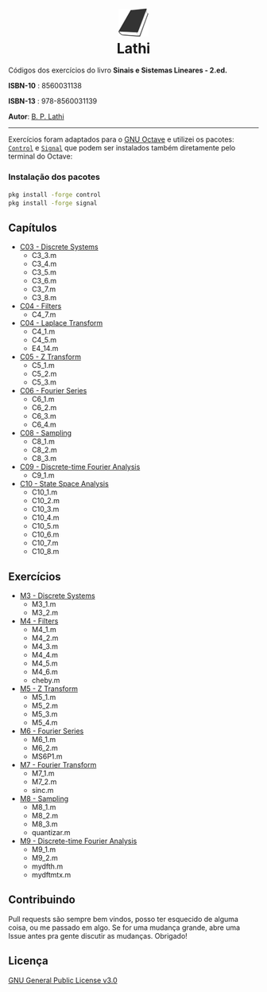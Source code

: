 <h1 align="center">
  <br>
  <a href="#"><img src="assets/book.png" alt="Just a simple book icon" width="60"></a>
  <br>
  Lathi
  <br>
</h1>

Códigos dos exercícios do livro **Sinais e Sistemas Lineares - 2.ed.**

**ISBN-10** : 8560031138

**ISBN-13** : 978-8560031139

**Autor**: [B. P. Lathi](https://www.amazon.com.br/kindle-dbs/entity/author/B001I9OOTK?ref_=dbs_p_pbk_r00_abau_000000)

---

Exercícios foram adaptados para o [GNU Octave](https://www.gnu.org/software/octave/) e utilizei os pacotes: [`Control`](https://octave.sourceforge.io/control/index.html) e [`Signal`](https://octave.sourceforge.io/signal/index.html) que podem ser instalados também diretamente pelo terminal do Octave:

### Instalação dos pacotes
```bash
pkg install -forge control
pkg install -forge signal
```

## Capítulos
- [C03 - Discrete Systems](https://github.com/taffarel55/latti/tree/master/Chapters)
    - C3_3.m
    - C3_4.m
    - C3_5.m
    - C3_6.m
    - C3_7.m
    - C3_8.m
- [C04 - Filters](https://github.com/taffarel55/latti/tree/master/Chapters/C04%20-%20Filters)
    - C4_7.m
- [C04 - Laplace Transform](https://github.com/taffarel55/latti/tree/master/Chapters/C04%20-%20Laplace%20Transform)
    - C4_1.m
    - C4_5.m
    - E4_14.m
- [C05 - Z Transform](https://github.com/taffarel55/latti/tree/master/Chapters/C05%20-%20Z%20Transform)
    - C5_1.m
    - C5_2.m
    - C5_3.m
- [C06 - Fourier Series](https://github.com/taffarel55/latti/tree/master/Chapters/C06%20-%20Fourier%20Series)
    - C6_1.m
    - C6_2.m
    - C6_3.m
    - C6_4.m
- [C08 - Sampling](https://github.com/taffarel55/latti/tree/master/Chapters/C08%20-%20Sampling)
    - C8_1.m
    - C8_2.m
    - C8_3.m
- [C09 - Discrete-time Fourier Analysis](https://github.com/taffarel55/latti/tree/master/Chapters/C09%20-%20Discrete-time%20Fourier%20Analysis)
    - C9_1.m
- [C10 - State Space Analysis](https://github.com/taffarel55/latti/tree/master/Chapters/C10%20-%20State%20Space%20Analysis)
    - C10_1.m
    - C10_2.m
    - C10_3.m
    - C10_4.m
    - C10_5.m
    - C10_6.m
    - C10_7.m
    - C10_8.m

## Exercícios
- [M3 - Discrete Systems](https://github.com/taffarel55/latti/tree/master/Exercises/M3%20-%20Discrete%20Systems)
    - M3_1.m
    - M3_2.m
- [M4 - Filters](https://github.com/taffarel55/latti/tree/master/Exercises/M4%20-%20Filters)
    - M4_1.m 
    - M4_2.m
    - M4_3.m
    - M4_4.m
    - M4_5.m
    - M4_6.m
    - cheby.m
- [M5 - Z Transform](https://github.com/taffarel55/latti/tree/master/Exercises/M5%20-%20Z%20Transform)
    - M5_1.m
    - M5_2.m
    - M5_3.m
    - M5_4.m
- [M6 - Fourier Series](https://github.com/taffarel55/latti/tree/master/Exercises/M6%20-%20Fourier%20Series)
    - M6_1.m
    - M6_2.m
    - MS6P1.m 
- [M7 - Fourier Transform](https://github.com/taffarel55/latti/tree/master/Exercises/M7%20-%20Fourier%20Transform)
    - M7_1.m
    - M7_2.m
    - sinc.m
- [M8 - Sampling](https://github.com/taffarel55/latti/tree/master/Exercises/M8%20-%20Sampling)
    - M8_1.m
    - M8_2.m
    - M8_3.m
    - quantizar.m
- [M9 - Discrete-time Fourier Analysis](https://github.com/taffarel55/latti/tree/master/Exercises/M9%20-%20Discrete-time%20Fourier%20Analysis)
    - M9_1.m 
    - M9_2.m
    - mydfth.m
    - mydftmtx.m


## Contribuindo

Pull requests são sempre bem vindos, posso ter esquecido de alguma coisa, ou me passado em algo. Se for uma mudança grande, abre uma Issue antes pra gente discutir as mudanças. Obrigado!

## Licença

[GNU General Public License v3.0](LICENSE)
